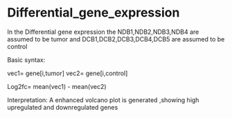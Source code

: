 # Differential_gene_expression
In the Differential gene expression the NDB1,NDB2,NDB3,NDB4 are assumed to be tumor and DCB1,DCB2,DCB3,DCB4,DCB5 are assumed to be control

Basic syntax:

vec1= gene[i,tumor]
vec2= gene[i,control]

Log2fc=
mean(vec1) - mean(vec2)

Interpretation: A enhanced volcano plot is generated ,showing high upregulated and downregulated genes
